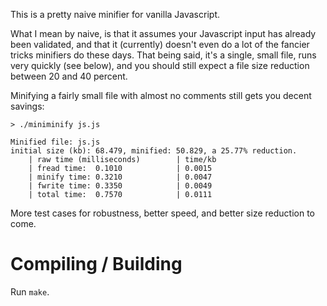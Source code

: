 
This is a pretty naive minifier for vanilla Javascript.

What I mean by naive, is that it assumes your Javascript input has already been validated, and that it (currently) doesn't even do a lot of the fancier tricks minifiers do these days. That being said, it's a single, small file, runs very quickly (see below), and you should still expect a file size reduction between 20 and 40 percent.

Minifying a fairly small file with almost no comments still gets you decent savings:
```
> ./miniminify js.js

Minified file: js.js
initial size (kb): 68.479, minified: 50.829, a 25.77% reduction.
	| raw time (milliseconds)        | time/kb
	| fread time:  0.1010            | 0.0015
	| minify time: 0.3210            | 0.0047
	| fwrite time: 0.3350            | 0.0049
	| total time:  0.7570            | 0.0111

```

More test cases for robustness, better speed, and better size reduction to come.

# Compiling / Building
Run `make`.

